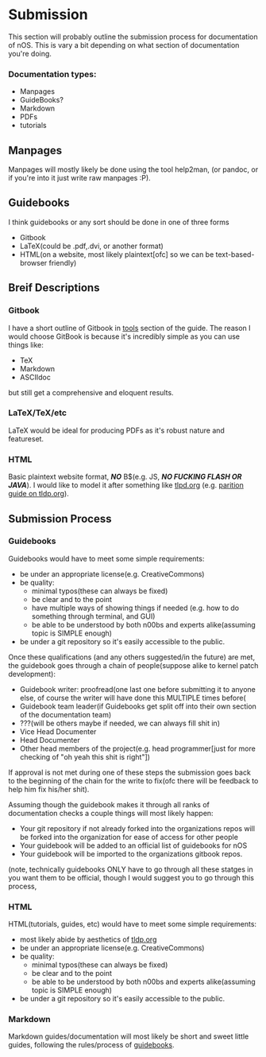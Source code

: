 # Submission

This section will probably outline the submission process for documentation of nOS.
This is vary a bit depending on what section of documentation you're doing.

### Documentation types:

* Manpages
* GuideBooks?
* Markdown
* PDFs
* tutorials

## Manpages

Manpages will mostly likely be done using the tool help2man,
(or pandoc, or if you're into it just write raw manpages :P).

## Guidebooks

I think guidebooks or any sort should be done in one of three forms

* Gitbook
* LaTeX(could be .pdf,.dvi, or another format)
* HTML(on a website, most likely plaintext[ofc] so we can be text-based-browser friendly)

## Breif Descriptions

### Gitbook

I have a short outline of Gitbook in [tools](tools.md) section of the guide.
The reason I would choose GitBook is because it's incredibly simple as you can use
things like:

* TeX
* Markdown
* ASCIIdoc

but still get a comprehensive and eloquent results.


### LaTeX/TeX/etc

LaTeX would be ideal for producing PDFs as it's robust nature and featureset.

### HTML

Basic plaintext website format, ***NO***  B$(e.g. JS, ***NO FUCKING FLASH OR JAVA***).
I would like to model it after something like [tlpd.org](https://www.tldp.org) (e.g. [parition guide on tldp.org](http://www.tldp.org/HOWTO/html_single/Partition/)).

## Submission Process

### Guidebooks

Guidebooks would have to meet some simple requirements:

* be under an appropriate license(e.g. CreativeCommons)
* be quality:
	* minimal typos(these can always be fixed)
	* be clear and to the point
	* have multiple ways of showing things if needed (e.g. how to do something through terminal, and GUI)
	* be able to be understood by both n00bs and experts alike(assuming topic is SIMPLE enough)
* be under a git repository so it's easily accessible to the public.


Once these qualifications (and any others suggested/in the future) are met, the guidebook goes through a chain of people(suppose alike to kernel patch development):

* Guidebook writer: proofread(one last one before submitting it to anyone else, of course the writer will have done this MULTIPLE times before(
* Guidebook team leader(if Guidebooks get split off into their own section of the documentation team)
* ???(will be others maybe if needed, we can always fill shit in)
* Vice Head Documenter
* Head Documenter
* Other head members of the project(e.g. head programmer[just for more checking of "oh yeah this shit is right"])

If approval is not met during one of these steps the submission goes back to the beginning of the chain for the write to fix(ofc there will be feedback to help him fix his/her shit).

Assuming though the guidebook makes it through all ranks of documentation checks a couple things will most likely happen:

* Your git repository if not already forked into the organizations repos will be forked into the organization for ease of access for other people
* Your guidebook will be added to an official list of guidebooks for nOS
* Your guidebook will be imported to the organizations gitbook repos.


(note, technically guidebooks ONLY have to go through all these statges in you want them to be official, though I would suggest you to go through this process,

### HTML 

HTML(tutorials, guides, etc) would have to meet some simple requirements:

* most likely abide by aesthetics of [tldp.org](https://www.tldp.org)
* be under an appropriate license(e.g. CreativeCommons)
* be quality:
	* minimal typos(these can always be fixed)
	* be clear and to the point
	* be able to be understood by both n00bs and experts alike(assuming topic is SIMPLE enough)
* be under a git repository so it's easily accessible to the public.


### Markdown

Markdown guides/documentation will most likely be short and sweet little guides, following the rules/process of [guidebooks](#guidebooks).
